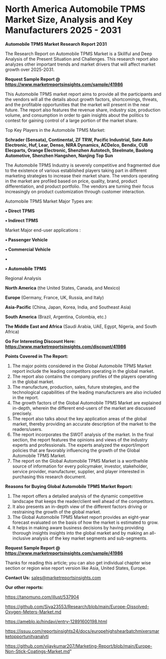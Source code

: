 # North America Automobile TPMS Market Size, Analysis and Key Manufacturers 2025 - 2031

<strong>Automobile TPMS Market Research Report 2031</strong>

The Research Report on Automobile TPMS Market is a Skillful and Deep Analysis of the Present Situation and Challenges. This research report also analyzes other important trends and market drivers that will affect market growth over 2025-2031.

<strong>Request Sample Report @ <a href=https://www.marketreportsinsights.com/sample/41986>https://www.marketreportsinsights.com/sample/41986</a></strong>

This Automobile TPMS market report aims to provide all the participants and the vendors will all the details about growth factors, shortcomings, threats, and the profitable opportunities that the market will present in the near future. The report also features the revenue share, industry size, production volume, and consumption in order to gain insights about the politics to contest for gaining control of a large portion of the market share.

Top Key Players in the Automobile TPMS Market:

<strong>Schrader (Sensata), Continental, ZF TRW, Pacific Industrial, Sate Auto Electronic, Huf, Lear, Denso, NIRA Dynamics, ACDelco, Bendix, CUB Elecparts, Orange Electronic, Shenzhen Autotech, Steelmate, Baolong Automotive, Shenzhen Hangshen, Nanjing Top Sun</strong>

The Automobile TPMS Industry is severely competitive and fragmented due to the existence of various established players taking part in different marketing strategies to increase their market share. The vendors operating in the market are profiled based on price, quality, brand, product differentiation, and product portfolio. The vendors are turning their focus increasingly on product customization through customer interaction.

Automobile TPMS Market Major Types are:

<strong>•  Direct TPMS

•  Indirect TPMS</strong>

Market Major end-user applications :

<strong>•  Passenger Vehicle

•  Commercial Vehicle

•  

•  Automobile TPMS</strong>

Regional Analysis

</u><strong><b>North America</b></strong> (the United States, Canada, and Mexico)

<strong><b>Europe </b></strong>(Germany, France, UK, Russia, and Italy)

<strong><b>Asia-Pacific</b></strong> (China, Japan, Korea, India, and Southeast Asia)

<strong><b>South America</b></strong> (Brazil, Argentina, Colombia, etc.)

<strong><b>The Middle East and Africa</b></strong> (Saudi Arabia, UAE, Egypt, Nigeria, and South Africa)

<strong>Go For Interesting Discount Here: <a href=https://www.marketreportsinsights.com/discount/41986>https://www.marketreportsinsights.com/discount/41986</a></strong>

<strong>Points Covered in The Report:</strong>
<ol>
  <li>The major points considered in the Global Automobile TPMS Market report include the leading competitors operating in the global market.</li>
  <li>The report also contains the company profiles of the players operating in the global market.</li>
  <li>The manufacture, production, sales, future strategies, and the technological capabilities of the leading manufacturers are also included in the report.</li>
  <li>The growth factors of the Global Automobile TPMS Market are explained in-depth, wherein the different end-users of the market are discussed precisely.</li>
  <li>The report also talks about the key application areas of the global market, thereby providing an accurate description of the market to the readers/users.</li>
  <li>The report incorporates the SWOT analysis of the market. In the final section, the report features the opinions and views of the industry experts and professionals. The experts analyzed the export/import policies that are favorably influencing the growth of the Global Automobile TPMS Market.</li>
  <li>The report on the Global Automobile TPMS Market is a worthwhile source of information for every policymaker, investor, stakeholder, service provider, manufacturer, supplier, and player interested in purchasing this research document.</li>
</ol>
<strong>Reasons for Buying Global Automobile TPMS Market Report:</strong>

<ol>
  <li>The report offers a detailed analysis of the dynamic competitive landscape that keeps the reader/client well ahead of the competitors.</li>
  <li>It also presents an in-depth view of the different factors driving or restraining the growth of the global market.</li>
  <li>The Global Automobile TPMS Market report provides an eight-year forecast evaluated on the basis of how the market is estimated to grow.</li>
  <li>It helps in making aware business decisions by having providing thorough insights insights into the global market and by making an all-inclusive analysis of the key market segments and sub-segments.</li>
</ol>
<strong>Request Sample Report @ <a href=https://www.marketreportsinsights.com/sample/41986>https://www.marketreportsinsights.com/sample/41986</a></strong>


Thanks for reading this article; you can also get individual chapter wise section or region wise report version like Asia, United States, Europe.

<strong>Contact Us:</strong>
sales@marketreportsinsights.com

<strong>Our other reports:</strong>

<a href=https://tanomuno.com/illust/537904>https://tanomuno.com/illust/537904</a>

<a href=https://github.com/Siya23553/Research/blob/main/Europe-Dissolved-Oxygen-Meters-Market.md>https://github.com/Siya23553/Research/blob/main/Europe-Dissolved-Oxygen-Meters-Market.md</a>

<a href=https://ameblo.jp/hindavi/entry-12891600198.html>https://ameblo.jp/hindavi/entry-12891600198.html</a>

<a href=https://issuu.com/reportsinsights24/docs/europehighshearbatchmixersmarketopportunityanalyti>https://issuu.com/reportsinsights24/docs/europehighshearbatchmixersmarketopportunityanalyti</a>

<a href=https://github.com/vijaykumar207/Marketing-Report/blob/main/Europe-Non-Stick-Coatings-Market.md>https://github.com/vijaykumar207/Marketing-Report/blob/main/Europe-Non-Stick-Coatings-Market.md</a>"
